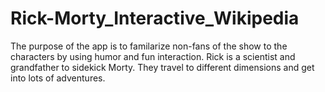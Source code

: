 # Rick-Morty_Interactive_Wikipedia
 The purpose of the app is to familarize non-fans of the show to the characters by using humor and fun interaction.
 Rick is a scientist and grandfather to sidekick Morty.  They travel to different dimensions and get into lots of adventures. 
